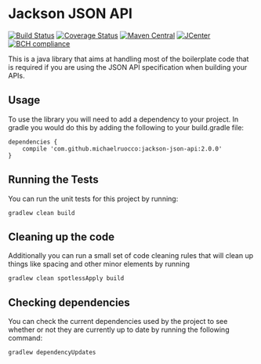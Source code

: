 # Jackson JSON API

[![Build Status](https://travis-ci.org/michaelruocco/jackson-json-api.svg?branch=master)](https://travis-ci.org/michaelruocco/jackson-json-api)
[![Coverage Status](https://coveralls.io/repos/github/michaelruocco/jackson-json-api/badge.svg?branch=master)](https://coveralls.io/github/michaelruocco/jackson-json-api?branch=master)
[![Maven Central](https://img.shields.io/maven-metadata/v/http/central.maven.org/maven2/com/github/michaelruocco/jackson-json-api/maven-metadata.xml.svg)](http://repo1.maven.org/maven2/com/github/michaelruocco/jackson-json-api)
[![JCenter](https://api.bintray.com/packages/michaelruocco/maven/jackson-json-api/images/download.svg) ](https://bintray.com/michaelruocco/maven/jackson-json-api/_latestVersion)
[![BCH compliance](https://bettercodehub.com/edge/badge/michaelruocco/jackson-json-api?branch=master)](https://bettercodehub.com/)

This is a java library that aims at handling most of the boilerplate code
that is required if you are using the JSON API specification when building
your APIs.

## Usage

To use the library you will need to add a dependency to your project. In
gradle you would do this by adding the following to your build.gradle file:

```
dependencies {
    compile 'com.github.michaelruocco:jackson-json-api:2.0.0'
}
```

## Running the Tests

You can run the unit tests for this project by running:

```
gradlew clean build
```

## Cleaning up the code

Additionally you can run a small set of code cleaning rules that will clean
up things like spacing and other minor elements by running

```
gradlew clean spotlessApply build
```

## Checking dependencies

You can check the current dependencies used by the project to see whether
or not they are currently up to date by running the following command:

```
gradlew dependencyUpdates
```